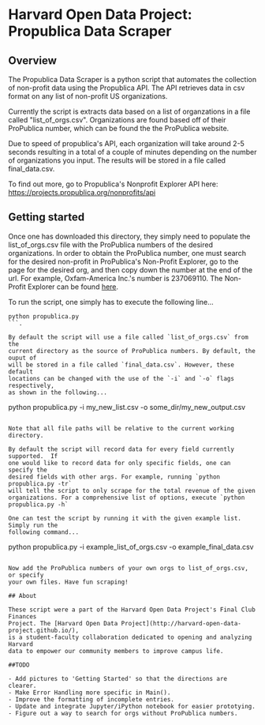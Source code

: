 # Harvard Open Data Project: Propublica Data Scraper

## Overview

The Propublica Data Scraper is a python script that automates the collection of
non-profit data using the Propublica API. The API retrieves data in csv format
on any list of non-profit US organizations.

Currently the script is extracts data based on a list of organzations in a file
called "list_of_orgs.csv". Organizations are found based off of their
ProPublica number, which can be found the the ProPublica website.

Due to speed of propublica's API, each organization will take around 2-5
seconds resulting in a total of a couple of minutes depending on the number of
organizations you input. The results will be stored in a file called
final_data.csv.

To find out more, go to Propublica's Nonprofit Explorer API here:
<https://projects.propublica.org/nonprofits/api>

## Getting started

Once one has downloaded this directory, they simply need to populate the
list_of_orgs.csv file with the ProPublica numbers of the desired organizations.
In order to obtain the ProPublica number, one must search for the desired
non-profit in ProPublica's Non-Profit Explorer, go to the page for the desired
org, and then copy down the number at the end of the url.  For example,
Oxfam-America Inc.'s number is 237069110. The Non-Profit Explorer can be found
[here](https://projects.propublica.org/nonprofits/). 

To run the script, one simply has to execute the following line...

```
python propublica.py
```. 

By default the script will use a file called `list_of_orgs.csv` from the
current directory as the source of ProPublica numbers. By default, the ouput of
will be stored in a file called `final_data.csv`. However, these default
locations can be changed with the use of the `-i` and `-o` flags respectively,
as shown in the following...

```
python propublica.py -i my_new_list.csv -o some_dir/my_new_output.csv
```

Note that all file paths will be relative to the current working directory.

By default the script will record data for every field currently supported.  If
one would like to record data for only specific fields, one can specify the
desired fields with other args. For example, running `python propublica.py -tr`
will tell the script to only scrape for the total revenue of the given
organizations. For a comprehensive list of options, execute `python
propublica.py -h`

One can test the script by running it with the given example list. Simply run the
following command...

```
python propublica.py -i example_list_of_orgs.csv -o example_final_data.csv
```

Now add the ProPublica numbers of your own orgs to list_of_orgs.csv, or specify
your own files. Have fun scraping!

## About

These script were a part of the Harvard Open Data Project's Final Club Finances
Project. The [Harvard Open Data Project](http://harvard-open-data-project.github.io/),
is a student-faculty collaboration dedicated to opening and analyzing Harvard
data to empower our community members to improve campus life.

##TODO

- Add pictures to 'Getting Started' so that the directions are clearer. 
- Make Error Handling more specific in Main().
- Improve the formatting of incomplete entries.
- Update and integrate Jupyter/iPython notebook for easier prototying.
- Figure out a way to search for orgs without ProPublica numbers.
